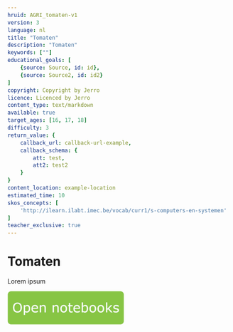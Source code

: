 ```yaml
---
hruid: AGRI_tomaten-v1
version: 3
language: nl
title: "Tomaten"
description: "Tomaten"
keywords: [""]
educational_goals: [
    {source: Source, id: id}, 
    {source: Source2, id: id2}
]
copyright: Copyright by Jerro
licence: Licenced by Jerro
content_type: text/markdown
available: true
target_ages: [16, 17, 18]
difficulty: 3
return_value: {
    callback_url: callback-url-example,
    callback_schema: {
        att: test,
        att2: test2
    }
}
content_location: example-location
estimated_time: 10
skos_concepts: [
    'http://ilearn.ilabt.imec.be/vocab/curr1/s-computers-en-systemen'
]
teacher_exclusive: true
---
```


# Tomaten
Lorem ipsum

[![](embed/Knop.png "Knop")](https://kiks.ilabt.imec.be/jupyterhub/?id=4040 "Tomaten")
